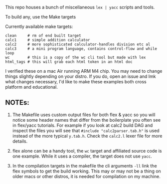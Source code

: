 This repo houses a bunch of miscellaneous
`lex | yacc` scripts and tools.

To build any, use the Make targets

Currently available make targets:

```
clean     # rm of end built target
calc1     # simple addition calculator
calc2     # more sophisticated calculator-handles division etc al
calc3     # a mini program language, contains control-flow and while loop
wc        # this is a copy of the wc cli tool but made with lex
html_tags # this will grab each html token in an html doc
```

I verified these on a mac Air running ARM M4 chip. You may
need to change things slightly depending on your distro.
If you do, open an issue and lmk what changes necessary,
I'd like to make these examples both cross platform and
educational.

## NOTEs:

1. The Makefile uses custom output files for both
  flex & yacc so you will notice some header names
  that differ from the boilerplate you often see
  in flex/yacc tutorials. For example if you look
  at calc2 build DAG and inspect the files you will
  see that `#include "calc2parser.tab.h"` is used
  instead of the more typical `y.tab.h`. Check the
  `calc2.l` lexer file for more details.

2. flex alone can be a handy tool, the `wc` target
   and affiliated source code is one example. While
   it uses a compiler, the target does not use `yacc`.

3. In the compilation targets in the makefile
   the cli arguments `-ll` link the flex symbols to
   get the build working. This may or may not be a thing
   on older macs or other distros, it is needed for
   compilation on my machine.


